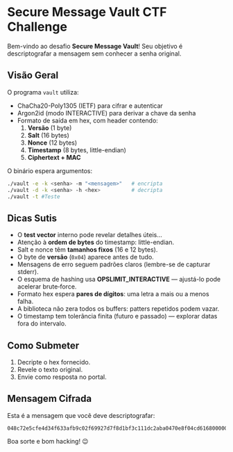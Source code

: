 # Secure Message Vault CTF Challenge

Bem-vindo ao desafio **Secure Message Vault**! Seu objetivo é descriptografar a mensagem sem conhecer a senha original.

## Visão Geral

O programa `vault` utiliza:

- ChaCha20-Poly1305 (IETF) para cifrar e autenticar
- Argon2id (modo INTERACTIVE) para derivar a chave da senha
- Formato de saída em hex, com header contendo:
  1. **Versão** (1 byte)
  2. **Salt** (16 bytes)
  3. **Nonce** (12 bytes)
  4. **Timestamp** (8 bytes, little-endian)
  5. **Ciphertext + MAC**

O binário espera argumentos:

```bash
./vault -e -k <senha> -m "<mensagem>"   # encripta
./vault -d -k <senha> -h <hex>          # decripta
./vault -t #Teste
```

## Dicas Sutis

- O **test vector** interno pode revelar detalhes úteis…
- Atenção à **ordem de bytes** do timestamp: little-endian.
- Salt e nonce têm **tamanhos fixos** (16 e 12 bytes).
- O byte de **versão** (`0x04`) aparece antes de tudo.
- Mensagens de erro seguem padrões claros (lembre-se de capturar stderr).
- O esquema de hashing usa **OPSLIMIT\_INTERACTIVE** — ajustá-lo pode acelerar brute‑force.
- Formato hex espera **pares de dígitos**: uma letra a mais ou a menos falha.
- A biblioteca não zera todos os buffers: patters repetidos podem vazar.
- O timestamp tem tolerância finita (futuro e passado) — explorar datas fora do intervalo.

## Como Submeter

1. Decripte o hex fornecido.
2. Revele o texto original.
3. Envie como resposta no portal.

## Mensagem Cifrada

Esta é a mensagem que você deve descriptografar:

```
048c72e5cfe4d34f633afb9c02f69927d7f8d1bf3c111dc2aba0470e8f04cd616800000000c5da021cc8c91ea92dcc1f6b6eec8ae4a4b0130b498ecda4791c314c0de81a1ed265ecf734f6140238f624be13b9178a4a6f66beff24caddaae945f66dd3f430f0a44906b495793b93b5e353c96612858a919ef92997e8eab5a3add21f319686e14a145bc39f70db19d879952d9b8730e6061c7bf3
```

Boa sorte e bom hacking! 😉

